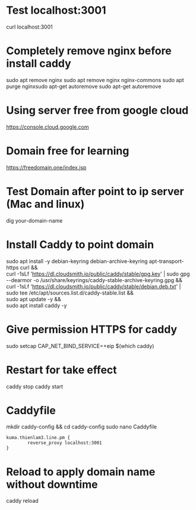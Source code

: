 # Test localhost:3001
curl localhost:3001

# Completely remove nginx before install caddy
sudo apt remove nginx
sudo apt remove nginx nginx-commons
sudo apt purge nginxsudo apt-get autoremove
sudo apt-get autoremove

# Using server free from google cloud
https://console.cloud.google.com

# Domain free for learning
https://freedomain.one/index.jsp

# Test Domain after point to ip server (Mac and linux)
dig your-domain-name

# Install Caddy to point domain
sudo apt install -y debian-keyring debian-archive-keyring apt-transport-https curl &&\
curl -1sLf 'https://dl.cloudsmith.io/public/caddy/stable/gpg.key' | sudo gpg --dearmor -o /usr/share/keyrings/caddy-stable-archive-keyring.gpg &&\
curl -1sLf 'https://dl.cloudsmith.io/public/caddy/stable/debian.deb.txt' | sudo tee /etc/apt/sources.list.d/caddy-stable.list &&\
sudo apt update -y &&\
sudo apt install caddy -y

# Give permission HTTPS for caddy
sudo setcap CAP_NET_BIND_SERVICE=+eip $(which caddy)

# Restart for take effect
caddy stop
caddy start

# Caddyfile
mkdir caddy-config && cd caddy-config
sudo nano Caddyfile

```Caddyfile
kuma.thienlam3.line.pm {
		reverse_proxy localhost:3001
}
```
# Reload to apply domain name without downtime
caddy reload

